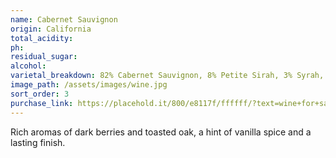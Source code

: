```yaml
---
name: Cabernet Sauvignon
origin: California
total_acidity:
ph:
residual_sugar:
alcohol:
varietal_breakdown: 82% Cabernet Sauvignon, 8% Petite Sirah, 3% Syrah, 7% Other Complimentary Red Varietals
image_path: /assets/images/wine.jpg
sort_order: 3
purchase_link: https://placehold.it/800/e8117f/ffffff/?text=wine+for+sale
---
```


Rich aromas of dark berries and toasted oak, a hint of vanilla spice and a lasting finish.
